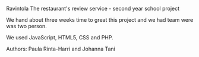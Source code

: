Ravintola
The restaurant's review service - second year school project

We hand about three weeks time to great this project and we had team were was two person.

We used JavaScript, HTML5, CSS and PHP.

Authors: Paula Rinta-Harri and Johanna Tani
